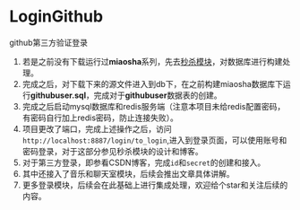 # LoginGithub
github第三方验证登录

1. 若是之前没有下载运行过**miaosha**系列，先去[秒杀模块](https://github.com/maycope/Seckill)，对数据库进行构建处理。
2. 完成之后，对下载下来的源文件进入到db下，在之前构建miaosha数据库下运行**githubuser.sql**，完成对于**githubuser**数据表的创建。
3. 完成之后启动mysql数据库和redis服务端（注意本项目未给redis配置密码，有密码自行加上redis密码，防止连接失败）。
4. 项目更改了端口，完成上述操作之后，访问`http://localhost:8887/login/to_login`,进入到登录页面，可以使用账号和密码登录，对于这部分参见秒杀模块的设计和博客。
5. 对于第三方登录，即参看CSDN博客，完成`id`和`secret`的创建和接入。
6. 其中还接入了音乐和聊天室模块，后续会推出文章具体讲解。
7. 更多登录模块，后续会在此基础上进行集成处理，欢迎给个star和关注后续的内容。
